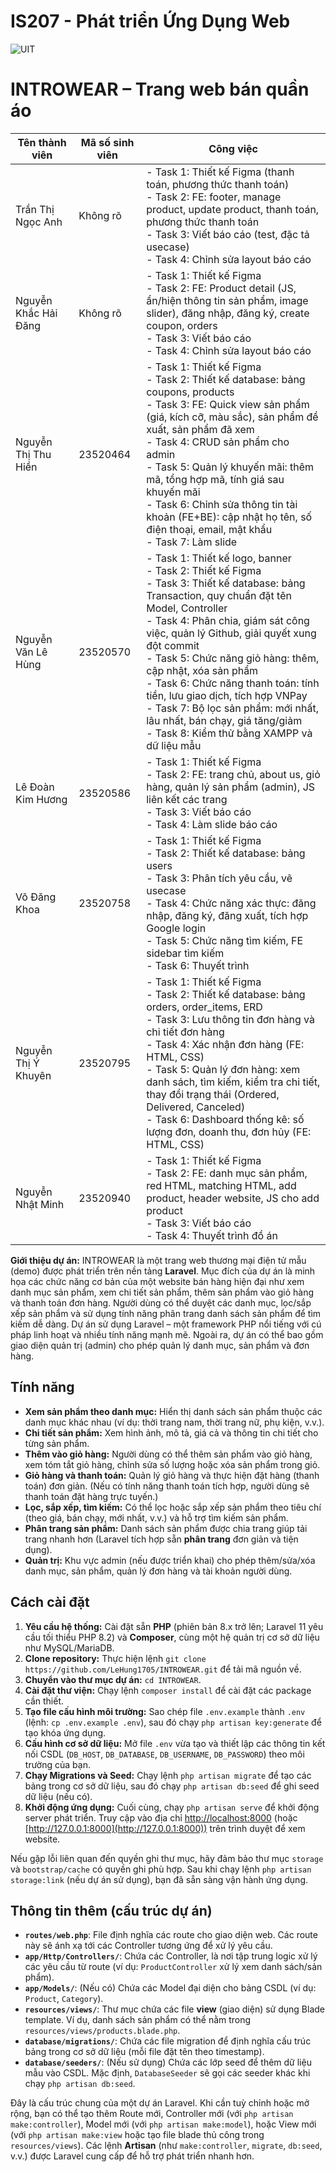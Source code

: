 # IS207 - Phát triển Ứng Dụng Web 
![UIT](https://i0.wp.com/www.senviet.art/wp-content/uploads/edd/2021/12/dhuit.jpg?fit=945%2C709&ssl=1)
# INTROWEAR – Trang web bán quần áo

| Tên thành viên             | Mã số sinh viên | Công việc |
|----------------------------|-----------------|-----------|
| Trần Thị Ngọc Anh          | Không rõ        | - Task 1: Thiết kế Figma (thanh toán, phương thức thanh toán)<br>- Task 2: FE: footer, manage product, update product, thanh toán, phương thức thanh toán<br>- Task 3: Viết báo cáo (test, đặc tả usecase)<br>- Task 4: Chỉnh sửa layout báo cáo |
| Nguyễn Khắc Hải Đăng       | Không rõ        | - Task 1: Thiết kế Figma<br>- Task 2: FE: Product detail (JS, ẩn/hiện thông tin sản phẩm, image slider), đăng nhập, đăng ký, create coupon, orders<br>- Task 3: Viết báo cáo<br>- Task 4: Chỉnh sửa layout báo cáo |
| Nguyễn Thị Thu Hiền        | 23520464        | - Task 1: Thiết kế Figma<br>- Task 2: Thiết kế database: bảng coupons, products<br>- Task 3: FE: Quick view sản phẩm (giá, kích cỡ, màu sắc), sản phẩm đề xuất, sản phẩm đã xem<br>- Task 4: CRUD sản phẩm cho admin<br>- Task 5: Quản lý khuyến mãi: thêm mã, tổng hợp mã, tính giá sau khuyến mãi<br>- Task 6: Chỉnh sửa thông tin tài khoản (FE+BE): cập nhật họ tên, số điện thoại, email, mật khẩu<br>- Task 7: Làm slide |
| Nguyễn Văn Lê Hùng         | 23520570        | - Task 1: Thiết kế logo, banner<br>- Task 2: Thiết kế Figma<br>- Task 3: Thiết kế database: bảng Transaction, quy chuẩn đặt tên Model, Controller<br>- Task 4: Phân chia, giám sát công việc, quản lý Github, giải quyết xung đột commit<br>- Task 5: Chức năng giỏ hàng: thêm, cập nhật, xóa sản phẩm<br>- Task 6: Chức năng thanh toán: tính tiền, lưu giao dịch, tích hợp VNPay<br>- Task 7: Bộ lọc sản phẩm: mới nhất, lâu nhất, bán chạy, giá tăng/giảm<br>- Task 8: Kiểm thử bằng XAMPP và dữ liệu mẫu |
| Lê Đoàn Kim Hương          | 23520586        | - Task 1: Thiết kế Figma<br>- Task 2: FE: trang chủ, about us, giỏ hàng, quản lý sản phẩm (admin), JS liên kết các trang<br>- Task 3: Viết báo cáo<br>- Task 4: Làm slide báo cáo |
| Võ Đăng Khoa               | 23520758        | - Task 1: Thiết kế Figma<br>- Task 2: Thiết kế database: bảng users<br>- Task 3: Phân tích yêu cầu, vẽ usecase<br>- Task 4: Chức năng xác thực: đăng nhập, đăng ký, đăng xuất, tích hợp Google login<br>- Task 5: Chức năng tìm kiếm, FE sidebar tìm kiếm<br>- Task 6: Thuyết trình |
| Nguyễn Thị Ý Khuyên        | 23520795        | - Task 1: Thiết kế Figma<br>- Task 2: Thiết kế database: bảng orders, order_items, ERD <br>- Task 3: Lưu thông tin đơn hàng và chi tiết đơn hàng<br>- Task 4: Xác nhận đơn hàng (FE: HTML, CSS)<br>- Task 5: Quản lý đơn hàng: xem danh sách, tìm kiếm, kiểm tra chi tiết, thay đổi trạng thái (Ordered, Delivered, Canceled)<br>- Task 6: Dashboard thống kê: số lượng đơn, doanh thu, đơn hủy (FE: HTML, CSS) |
| Nguyễn Nhật Minh           | 23520940        | - Task 1: Thiết kế Figma<br>- Task 2: FE: danh mục sản phẩm, red HTML, matching HTML, add product, header website, JS cho add product<br>- Task 3: Viết báo cáo<br>- Task 4: Thuyết trình đồ án |

**Giới thiệu dự án:** INTROWEAR là một trang web thương mại điện tử mẫu (demo) được phát triển trên nền tảng **Laravel**. Mục đích của dự án là minh họa các chức năng cơ bản của một website bán hàng hiện đại như xem danh mục sản phẩm, xem chi tiết sản phẩm, thêm sản phẩm vào giỏ hàng và thanh toán đơn hàng. Người dùng có thể duyệt các danh mục, lọc/sắp xếp sản phẩm và sử dụng tính năng phân trang danh sách sản phẩm để tìm kiếm dễ dàng. Dự án sử dụng Laravel – một framework PHP nổi tiếng với cú pháp linh hoạt và nhiều tính năng mạnh mẽ. Ngoài ra, dự án có thể bao gồm giao diện quản trị (admin) cho phép quản lý danh mục, sản phẩm và đơn hàng.

## Tính năng

* **Xem sản phẩm theo danh mục:** Hiển thị danh sách sản phẩm thuộc các danh mục khác nhau (ví dụ: thời trang nam, thời trang nữ, phụ kiện, v.v.).
* **Chi tiết sản phẩm:** Xem hình ảnh, mô tả, giá cả và thông tin chi tiết cho từng sản phẩm.
* **Thêm vào giỏ hàng:** Người dùng có thể thêm sản phẩm vào giỏ hàng, xem tóm tắt giỏ hàng, chỉnh sửa số lượng hoặc xóa sản phẩm trong giỏ.
* **Giỏ hàng và thanh toán:** Quản lý giỏ hàng và thực hiện đặt hàng (thanh toán) đơn giản. (Nếu có tính năng thanh toán tích hợp, người dùng sẽ thanh toán đặt hàng trực tuyến.)
* **Lọc, sắp xếp, tìm kiếm:** Có thể lọc hoặc sắp xếp sản phẩm theo tiêu chí (theo giá, bán chạy, mới nhất, v.v.) và hỗ trợ tìm kiếm sản phẩm.
* **Phân trang sản phẩm:** Danh sách sản phẩm được chia trang giúp tải trang nhanh hơn (Laravel tích hợp sẵn **phân trang** đơn giản và tiện dụng).
* **Quản trị:** Khu vực admin (nếu được triển khai) cho phép thêm/sửa/xóa danh mục, sản phẩm, quản lý đơn hàng và tài khoản người dùng.

## Cách cài đặt

1. **Yêu cầu hệ thống:** Cài đặt sẵn **PHP** (phiên bản 8.x trở lên; Laravel 11 yêu cầu tối thiểu PHP 8.2) và **Composer**, cùng một hệ quản trị cơ sở dữ liệu như MySQL/MariaDB.
2. **Clone repository:** Thực hiện lệnh `git clone https://github.com/LeHung1705/INTROWEAR.git` để tải mã nguồn về.
3. **Chuyển vào thư mục dự án:** `cd INTROWEAR`.
4. **Cài đặt thư viện:** Chạy lệnh `composer install` để cài đặt các package cần thiết.
5. **Tạo file cấu hình môi trường:** Sao chép file `.env.example` thành `.env` (lệnh: `cp .env.example .env`), sau đó chạy `php artisan key:generate` để tạo khóa ứng dụng.
6. **Cấu hình cơ sở dữ liệu:** Mở file `.env` vừa tạo và thiết lập các thông tin kết nối CSDL (`DB_HOST`, `DB_DATABASE`, `DB_USERNAME`, `DB_PASSWORD`) theo môi trường của bạn.
7. **Chạy Migrations và Seed:** Chạy lệnh `php artisan migrate` để tạo các bảng trong cơ sở dữ liệu, sau đó chạy `php artisan db:seed` để ghi seed dữ liệu (nếu có).
8. **Khởi động ứng dụng:** Cuối cùng, chạy `php artisan serve` để khởi động server phát triển. Truy cập vào địa chỉ [http://localhost:8000](http://localhost:8000) (hoặc [http://127.0.0.1:8000](http://127.0.0.1:8000)) trên trình duyệt để xem website.

Nếu gặp lỗi liên quan đến quyền ghi thư mục, hãy đảm bảo thư mục `storage` và `bootstrap/cache` có quyền ghi phù hợp. Sau khi chạy lệnh `php artisan storage:link` (nếu dự án sử dụng), bạn đã sẵn sàng vận hành ứng dụng.

## Thông tin thêm (cấu trúc dự án)

* **`routes/web.php`**: File định nghĩa các route cho giao diện web. Các route này sẽ ánh xạ tới các Controller tương ứng để xử lý yêu cầu.
* **`app/Http/Controllers/`**: Chứa các Controller, là nơi tập trung logic xử lý các yêu cầu từ route (ví dụ: `ProductController` xử lý xem danh sách/sản phẩm).
* **`app/Models/`**: (Nếu có) Chứa các Model đại diện cho bảng CSDL (ví dụ: `Product`, `Category`).
* **`resources/views/`**: Thư mục chứa các file **view** (giao diện) sử dụng Blade template. Ví dụ, danh sách sản phẩm có thể nằm trong `resources/views/products.blade.php`.
* **`database/migrations/`**: Chứa các file migration để định nghĩa cấu trúc bảng trong cơ sở dữ liệu (mỗi file đặt tên theo timestamp).
* **`database/seeders/`**: (Nếu sử dụng) Chứa các lớp seed để thêm dữ liệu mẫu vào CSDL. Mặc định, `DatabaseSeeder` sẽ gọi các seeder khác khi chạy `php artisan db:seed`.

Đây là cấu trúc chung của một dự án Laravel. Khi cần tuỳ chỉnh hoặc mở rộng, bạn có thể tạo thêm Route mới, Controller mới (với `php artisan make:controller`), Model mới (với `php artisan make:model`), hoặc View mới (với `php artisan make:view` hoặc tạo file blade thủ công trong `resources/views`). Các lệnh **Artisan** (như `make:controller`, `migrate`, `db:seed`, v.v.) được Laravel cung cấp để hỗ trợ phát triển nhanh hơn.



